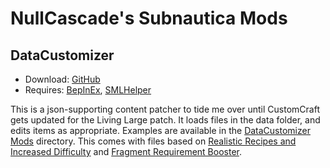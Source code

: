# NullCascade's Subnautica Mods

## DataCustomizer

- Download: [GitHub](https://github.com/NullCascade/subnautica-mods/raw/master/Releases/DataCustomizer%20v1.0.0.7z)
- Requires: [BepInEx](https://www.nexusmods.com/subnautica/mods/1108), [SMLHelper](https://www.nexusmods.com/subnautica/mods/113)

This is a json-supporting content patcher to tide me over until CustomCraft gets updated for the Living Large patch. It loads files in the data folder, and edits items as appropriate. Examples are available in the [DataCustomizer Mods](https://github.com/NullCascade/subnautica-mods/tree/master/DataCustomizer%20Mods) directory. This comes with files based on [Realistic Recipes and Increased Difficulty](https://www.nexusmods.com/subnautica/mods/88?) and [Fragment Requirement Booster](https://www.nexusmods.com/subnautica/mods/193?).
